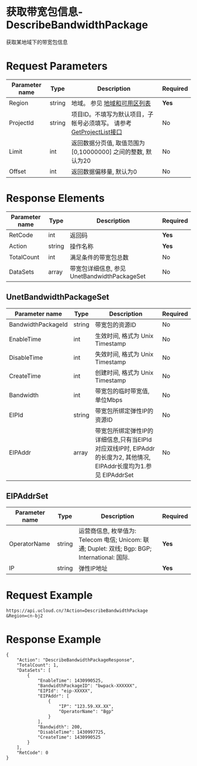 # 获取带宽包信息-DescribeBandwidthPackage

获取某地域下的带宽包信息

# Request Parameters
|Parameter name|Type|Description|Required|
|---|---|---|---|
|Region|string|地域。 参见 [地域和可用区列表](../summary/regionlist.html)|**Yes**|
|ProjectId|string|项目ID。不填写为默认项目，子帐号必须填写。 请参考[GetProjectList接口](../summary/get_project_list.html)|No|
|Limit|int|返回数据分页值, 取值范围为 [0,10000000] 之间的整数, 默认为20|No|
|Offset|int|返回数据偏移量, 默认为0|No|

# Response Elements
|Parameter name|Type|Description|Required|
|---|---|---|---|
|RetCode|int|返回码|**Yes**|
|Action|string|操作名称|**Yes**|
|TotalCount|int|满足条件的带宽包总数|No|
|DataSets|array|带宽包详细信息, 参见 UnetBandwidthPackageSet|No|

## UnetBandwidthPackageSet
|Parameter name|Type|Description|Required|
|---|---|---|---|
|BandwidthPackageId|string|带宽包的资源ID|No|
|EnableTime|int|生效时间, 格式为 Unix Timestamp|No|
|DisableTime|int|失效时间, 格式为 Unix Timestamp|No|
|CreateTime|int|创建时间, 格式为 Unix Timestamp|No|
|Bandwidth|int|带宽包的临时带宽值, 单位Mbps|No|
|EIPId|string|带宽包所绑定弹性IP的资源ID|No|
|EIPAddr|array|带宽包所绑定弹性IP的详细信息,只有当EIPId对应双线IP时, EIPAddr的长度为2, 其他情况, EIPAddr长度均为1.参见 EIPAddrSet|No|

## EIPAddrSet
|Parameter name|Type|Description|Required|
|---|---|---|---|
|OperatorName|string|运营商信息, 枚举值为: Telecom 电信; Unicom: 联通; Duplet: 双线; Bgp: BGP; International: 国际.|**Yes**|
|IP|string|弹性IP地址|**Yes**|

# Request Example
```
https://api.ucloud.cn/?Action=DescribeBandwidthPackage
&Region=cn-bj2
```

# Response Example
```
{
    "Action": "DescribeBandwidthPackageResponse", 
    "TotalCount": 1, 
    "DataSets": [
        {
            "EnableTime": 1430990525, 
            "BandwidthPackageID": "bwpack-XXXXXX", 
            "EIPId": "eip-XXXXX", 
            "EIPAddr": [
                {
                    "IP": "123.59.XX.XX", 
                    "OperatorName": "Bgp"
                }
            ], 
            "Bandwidth": 200, 
            "DisableTime": 1430997725, 
            "CreateTime": 1430990525
        }
    ], 
    "RetCode": 0
}
```

